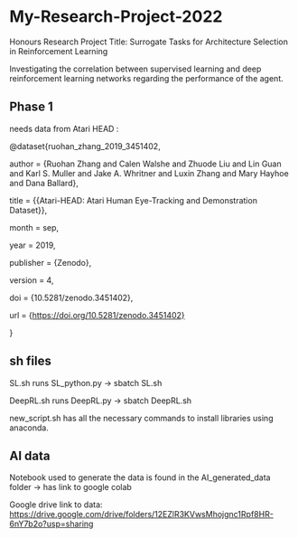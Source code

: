 # My-Research-Project-2022

Honours Research Project 
Title: Surrogate Tasks for Architecture Selection in Reinforcement Learning

Investigating the correlation between supervised learning and deep reinforcement learning networks regarding the performance of the agent. 

## Phase 1 

needs data from Atari HEAD :

@dataset{ruohan_zhang_2019_3451402,

  author       = {Ruohan Zhang and
                  Calen Walshe and
                  Zhuode Liu and
                  Lin Guan and
                  Karl S. Muller and
                  Jake A. Whritner and
                  Luxin Zhang and
                  Mary Hayhoe and
                  Dana Ballard},
                  
  title        = {{Atari-HEAD: Atari Human Eye-Tracking and 
                   Demonstration Dataset}},
                   
  month        = sep,
  
  year         = 2019,
  
  publisher    = {Zenodo},
  
  version      = 4,
  
  doi          = {10.5281/zenodo.3451402},
  
  url          = {https://doi.org/10.5281/zenodo.3451402}
  
}

## sh files 
SL.sh runs SL_python.py -> sbatch SL.sh

DeepRL.sh runs DeepRL.py -> sbatch DeepRL.sh

new_script.sh has all the necessary commands to install libraries using anaconda.

## AI data 

Notebook used to generate the data is found in the AI_generated_data folder -> has link to google colab 

Google drive link to data: https://drive.google.com/drive/folders/12EZlR3KVwsMhojgnc1Rpf8HR-6nY7b2o?usp=sharing

